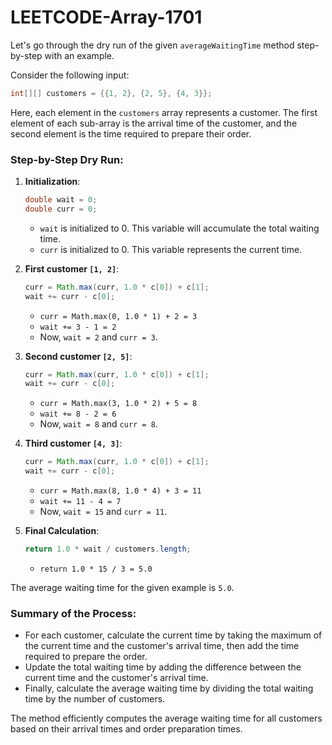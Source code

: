 # LEETCODE-Array-1701
Let's go through the dry run of the given `averageWaitingTime` method step-by-step with an example. 

Consider the following input:

```java
int[][] customers = {{1, 2}, {2, 5}, {4, 3}};
```

Here, each element in the `customers` array represents a customer. The first element of each sub-array is the arrival time of the customer, and the second element is the time required to prepare their order.

### Step-by-Step Dry Run:

1. **Initialization**:
   ```java
   double wait = 0;
   double curr = 0;
   ```
   - `wait` is initialized to 0. This variable will accumulate the total waiting time.
   - `curr` is initialized to 0. This variable represents the current time.

2. **First customer `[1, 2]`**:
   ```java
   curr = Math.max(curr, 1.0 * c[0]) + c[1];
   wait += curr - c[0];
   ```
   - `curr = Math.max(0, 1.0 * 1) + 2 = 3`
   - `wait += 3 - 1 = 2`
   - Now, `wait = 2` and `curr = 3`.

3. **Second customer `[2, 5]`**:
   ```java
   curr = Math.max(curr, 1.0 * c[0]) + c[1];
   wait += curr - c[0];
   ```
   - `curr = Math.max(3, 1.0 * 2) + 5 = 8`
   - `wait += 8 - 2 = 6`
   - Now, `wait = 8` and `curr = 8`.

4. **Third customer `[4, 3]`**:
   ```java
   curr = Math.max(curr, 1.0 * c[0]) + c[1];
   wait += curr - c[0];
   ```
   - `curr = Math.max(8, 1.0 * 4) + 3 = 11`
   - `wait += 11 - 4 = 7`
   - Now, `wait = 15` and `curr = 11`.

5. **Final Calculation**:
   ```java
   return 1.0 * wait / customers.length;
   ```
   - `return 1.0 * 15 / 3 = 5.0`

The average waiting time for the given example is `5.0`.

### Summary of the Process:

- For each customer, calculate the current time by taking the maximum of the current time and the customer's arrival time, then add the time required to prepare the order.
- Update the total waiting time by adding the difference between the current time and the customer's arrival time.
- Finally, calculate the average waiting time by dividing the total waiting time by the number of customers.

The method efficiently computes the average waiting time for all customers based on their arrival times and order preparation times.
